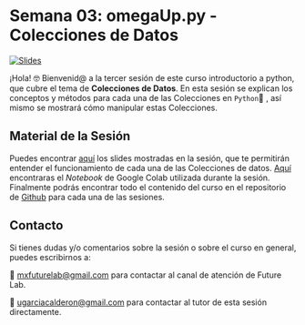 
# Semana 03: omegaUp.py - Colecciones de Datos

[![Slides](https://img.shields.io/badge/Slides-Google%20Slides-tomato)](https://docs.google.com/presentation/d/1oikQqcpCLbc0ohSnpqPn64PxWM3otzhwZQd0Ee3NqbQ/edit?usp=sharing)


¡Hola! 🤓 Bienvenid@ a la tercer sesión de este curso introductorio a python, que cubre el tema de **Colecciones de Datos**. En esta sesión se explican los conceptos y métodos para cada una de las Colecciones en `Python`🐍 , así mismo se mostrará cómo manipular estas Colecciones.


## Material de la Sesión
Puedes encontrar [aquí](https://docs.google.com/presentation/d/1oikQqcpCLbc0ohSnpqPn64PxWM3otzhwZQd0Ee3NqbQ/edit?usp=sharing) los slides mostradas en la sesión, que te permitirán entender el funcionamiento de cada una de las Colecciones de datos. [Aquí](https://colab.research.google.com/drive/1luawEymHmVi9KyOH-b4cGZdzOhl9Xz2A?usp=sharing) encontraras el _Notebook_ de Google Colab utilizada durante la sesión. Finalmente podrás encontrar todo el contenido del curso en el repositorio de [Github](https://github.com/futurelabmx/omegaUp.py) para cada una de las sesiones.

## Contacto
Si tienes dudas y/o comentarios sobre la sesión o sobre el curso en general, puedes escribirnos a:

:email: [mxfuturelab@gmail.com](mailto://mxfuturelab@gmail.com) para contactar al canal de atención de Future Lab.

:email: [ugarciacalderon@gmail.com](mailto://ugarciacalderon@gmail.com) para contactar al tutor de esta sesión directamente.
